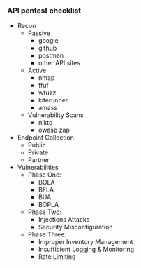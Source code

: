 ### API pentest checklist 

- Recon
	- Passive
		- google
		- github
		- postman
		- other API sites
	- Active
		- nmap
		- ffuf
		- wfuzz
		- kiterunner
		- amass
	- Vulnerability Scans
		- nikto
		- owasp zap
- Endpoint Collection
	- Public
	- Private
	- Partner
- Vulnerabilities
	- Phase One:
		- BOLA
		- BFLA
		- BUA
		- BOPLA
	- Phase Two:
		- Injections Attacks
		- Security Misconfiguration
	- Phase Three:
		- Improper Inventory Management
		- Insufficient Logging & Monitoring
		- Rate Limiting




